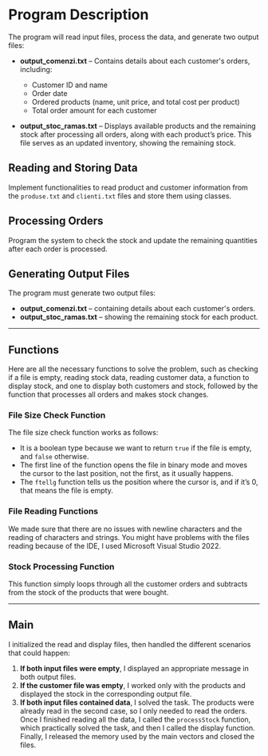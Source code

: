 # Program Description

The program will read input files, process the data, and generate two output files:

- **output_comenzi.txt** – Contains details about each customer's orders, including:
  - Customer ID and name
  - Order date
  - Ordered products (name, unit price, and total cost per product)
  - Total order amount for each customer
  
- **output_stoc_ramas.txt** – Displays available products and the remaining stock after processing all orders, along with each product’s price. This file serves as an updated inventory, showing the remaining stock.

## Reading and Storing Data
Implement functionalities to read product and customer information from the `produse.txt` and `clienti.txt` files and store them using classes.

## Processing Orders
Program the system to check the stock and update the remaining quantities after each order is processed.

## Generating Output Files
The program must generate two output files:
- **output_comenzi.txt** – containing details about each customer's orders.
- **output_stoc_ramas.txt** – showing the remaining stock for each product.

---

## Functions

Here are all the necessary functions to solve the problem, such as checking if a file is empty, reading stock data, reading customer data, a function to display stock, and one to display both customers and stock, followed by the function that processes all orders and makes stock changes.

### File Size Check Function

The file size check function works as follows:

- It is a boolean type because we want to return `true` if the file is empty, and `false` otherwise.
- The first line of the function opens the file in binary mode and moves the cursor to the last position, not the first, as it usually happens.
- The `ftellg` function tells us the position where the cursor is, and if it’s 0, that means the file is empty.

### File Reading Functions

We made sure that there are no issues with newline characters and the reading of characters and strings.
You might have problems with the files reading because of the IDE, I used Microsoft Visual Studio 2022.

### Stock Processing Function

This function simply loops through all the customer orders and subtracts from the stock of the products that were bought.

---

## Main

I initialized the read and display files, then handled the different scenarios that could happen:

1. **If both input files were empty**, I displayed an appropriate message in both output files.
2. **If the customer file was empty**, I worked only with the products and displayed the stock in the corresponding output file.
3. **If both input files contained data**, I solved the task. The products were already read in the second case, so I only needed to read the orders. Once I finished reading all the data, I called the `processStock` function, which practically solved the task, and then I called the display function. Finally, I released the memory used by the main vectors and closed the files.

